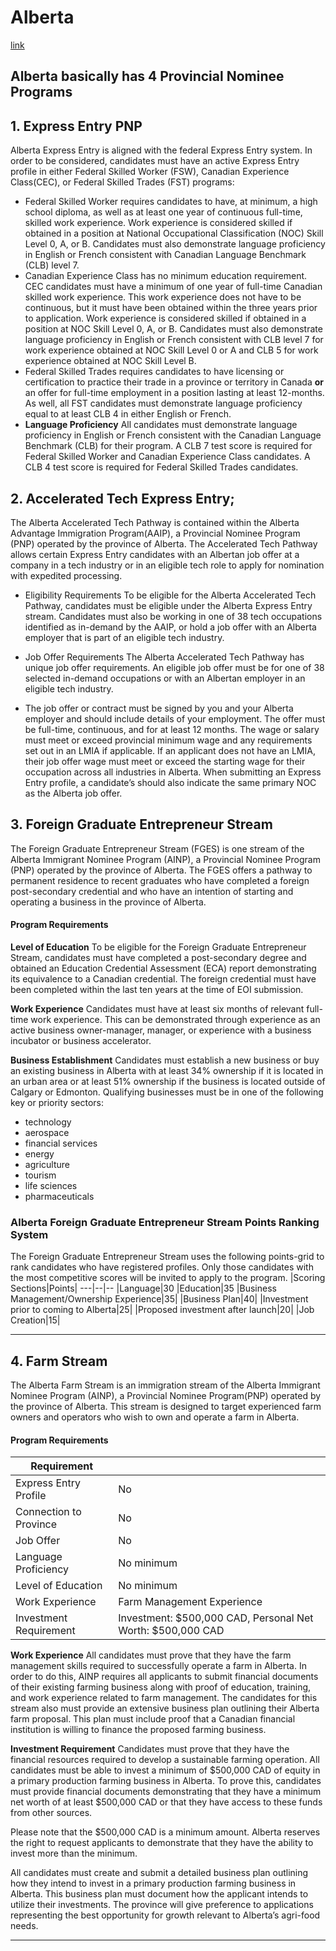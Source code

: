 ﻿
# Alberta
[link](https://www.canadim.com/immigrate/provincial-nominee-program/alberta/)

## Alberta basically has 4 Provincial Nominee Programs 
## 1. Express Entry PNP
Alberta Express Entry is aligned with the federal Express Entry system. In order to be considered, candidates must have an active Express Entry profile in either Federal Skilled Worker (FSW), Canadian Experience Class(CEC), or Federal Skilled Trades (FST) programs:

-   Federal Skilled Worker requires candidates to have, at minimum, a high school diploma, as well as at least one year of continuous full-time, skilled work experience. Work experience is considered skilled if obtained in a position at National Occupational Classification (NOC) Skill Level 0, A, or B. Candidates must also demonstrate language proficiency in English or French consistent with Canadian Language Benchmark (CLB) level 7.
-   Canadian Experience Class has no minimum education requirement. CEC candidates must have a minimum of one year of full-time Canadian skilled work experience. This work experience does not have to be continuous, but it must have been obtained within the three years prior to application. Work experience is considered skilled if obtained in a position at NOC Skill Level 0, A, or B. Candidates must also demonstrate language proficiency in English or French consistent with CLB level 7 for work experience obtained at NOC Skill Level 0 or A and CLB 5 for work experience obtained at NOC Skill Level B.
-   Federal Skilled Trades  requires candidates to have licensing or certification to practice their trade in a province or territory in Canada **or** an offer for full-time employment in a position lasting at least 12-months. As well, all FST candidates must demonstrate language proficiency equal to at least CLB 4 in either English or French.
- **Language Proficiency**
All candidates must demonstrate language proficiency in English or French consistent with the Canadian Language Benchmark (CLB) for their program. A CLB 7 test score is required for Federal Skilled Worker and Canadian Experience Class candidates. A CLB 4 test score is required for Federal Skilled Trades candidates.


## 2. Accelerated Tech Express Entry;
The Alberta Accelerated Tech Pathway is contained within the Alberta Advantage Immigration Program(AAIP), a Provincial Nominee Program (PNP) operated by the province of Alberta. The Accelerated Tech Pathway allows certain Express Entry candidates with an Albertan job offer at a company in a tech industry or in an eligible tech role to apply for nomination with expedited processing.

- Eligibility Requirements
To be eligible for the Alberta Accelerated Tech Pathway, candidates must be eligible under the  Alberta Express Entry stream.
Candidates must also be working in one of 38 tech occupations identified as in-demand by the AAIP, or hold a job offer with an Alberta employer that is part of an eligible tech industry.

- Job Offer Requirements
The Alberta Accelerated Tech Pathway has unique job offer requirements. An eligible job offer must be for one of 38 selected in-demand occupations or with an Albertan employer in an eligible tech industry.

- The job offer or contract must be signed by you and your Alberta employer and should include details of your employment. The offer must be full-time, continuous, and for at least 12 months. The wage or salary must meet or exceed provincial minimum wage and any requirements set out in an LMIA if applicable. If an applicant does not have an LMIA, their job offer wage must meet or exceed the starting wage for their occupation across all industries in Alberta.
When submitting an  Express Entry  profile, a candidate’s should also indicate the same primary NOC as the Alberta job offer.

## 3.  Foreign Graduate Entrepreneur Stream
The Foreign Graduate Entrepreneur Stream (FGES) is one stream of the Alberta Immigrant Nominee Program (AINP), a Provincial Nominee Program (PNP) operated by the province of Alberta. The FGES offers a pathway to permanent residence to recent graduates who have completed a foreign post-secondary credential and who have an intention of starting and operating a business in the province of Alberta.

#### Program Requirements
**Level of Education**
To be eligible for the Foreign Graduate Entrepreneur Stream, candidates must have completed a post-secondary degree and obtained an Education Credential Assessment (ECA) report demonstrating its equivalence to a Canadian credential. The foreign credential must have been completed within the last ten years at the time of EOI submission.

**Work Experience**
Candidates must have at least six months of relevant full-time work experience. This can be demonstrated through experience as an active business owner-manager, manager, or experience with a business incubator or business accelerator.

**Business Establishment**
Candidates must establish a new business or buy an existing business in Alberta with at least 34% ownership if it is located in an urban area or at least 51% ownership if the business is located outside of Calgary or Edmonton.
Qualifying businesses must be in one of the following key or priority sectors:

-   technology
-   aerospace
-   financial services
-   energy
-   agriculture
-   tourism
-   life sciences
-   pharmaceuticals

### Alberta Foreign Graduate Entrepreneur Stream Points Ranking System

The Foreign Graduate Entrepreneur Stream  uses the following points-grid to rank candidates who have registered profiles. Only those candidates with the most competitive scores will be invited to apply to the program.
|Scoring Sections|Points|
---|--|--
|Language|30
|Education|35
|Business Management/Ownership Experience|35|
|Business Plan|40|
|Investment prior to coming to Alberta|25|
|Proposed investment after launch|20|
|Job Creation|15|

--------------
## 4. Farm Stream
The Alberta Farm Stream is an immigration stream of the Alberta Immigrant Nominee Program (AINP), a Provincial Nominee Program(PNP) operated by the province of Alberta. This stream is designed to target experienced farm owners and operators who wish to own and operate a farm in Alberta.
#### Program Requirements
|Requirement | |
|---|---|
|Express Entry Profile| No
|Connection to Province| No
|Job Offer| No
|Language Proficiency| No minimum
|Level of Education| No minimum
|Work Experience| Farm Management Experience
|Investment Requirement| Investment: $500,000 CAD, Personal Net Worth: $500,000 CAD

**Work Experience**
All candidates must prove that they have the farm management skills required to successfully operate a farm in Alberta. In order to do this, AINP requires all applicants to submit financial documents of their existing farming business along with proof of education, training, and work experience related to farm management.  The candidates for this stream also must provide an extensive business plan outlining their Alberta farm proposal. This plan must include proof that a Canadian financial institution is willing to finance the proposed farming business.

**Investment Requirement**
Candidates must prove that they have the financial resources required to develop a sustainable farming operation. All candidates must be able to invest a minimum of $500,000 CAD of equity in a primary production farming business in Alberta. To prove this, candidates must provide financial documents demonstrating that they have a minimum net worth of at least $500,000 CAD or that they have access to these funds from other sources.

Please note that the $500,000 CAD is a minimum amount. Alberta reserves the right to request applicants to demonstrate that they have the ability to invest more than the minimum.

All candidates must create and submit a detailed business plan outlining how they intend to invest in a primary production farming business in Alberta. This business plan must document how the applicant intends to utilize their investments. The province will give preference to applications representing the best opportunity for growth relevant to Alberta’s agri-food needs.

----------------

